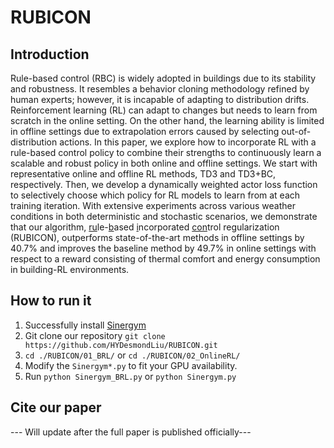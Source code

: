 # RUBICON

## Introduction
Rule-based control (RBC) is widely adopted in buildings due to its stability and
    robustness. It resembles a behavior cloning methodology refined by human experts; however,
    it is incapable of adapting to distribution drifts.
        Reinforcement learning (RL) can adapt to changes but needs to 
    learn from scratch in the online setting. On the other hand, the learning ability is limited in offline settings
    due to extrapolation errors caused by selecting out-of-distribution actions.
        In this paper, we explore how to incorporate RL with a rule-based control policy to combine 
    their strengths to continuously learn a scalable and robust policy in both 
    online and offline settings. 
        We start with representative online and offline RL methods, TD3 and TD3+BC,
    respectively. Then, we develop a dynamically weighted actor loss function to 
    selectively choose which policy for RL models to learn from at each training iteration. 
        With extensive experiments across various weather conditions in both deterministic and 
    stochastic scenarios, we demonstrate that our algorithm, 
    <ins>ru</ins>le-<ins>b</ins>ased <ins>i</ins>ncorporated
    <ins>con</ins>trol regularization (RUBICON), outperforms state-of-the-art
    methods in offline settings by $40.7\%$ and improves the baseline method by $49.7\%$ in online settings with respect to a reward consisting of thermal comfort and energy consumption in building-RL environments. 

## How to run it
1. Successfully install [Sinergym](https://github.com/ugr-sail/sinergym)
2. Git clone our repository ```git clone https://github.com/HYDesmondLiu/RUBICON.git```
3. ```cd ./RUBICON/01_BRL/``` or ```cd ./RUBICON/02_OnlineRL/```
4. Modify the ```Sinergym*.py``` to fit your GPU availability.
5. Run ```python Sinergym_BRL.py``` or ```python Sinergym.py```

## Cite our paper

--- Will update after the full paper is published officially---
